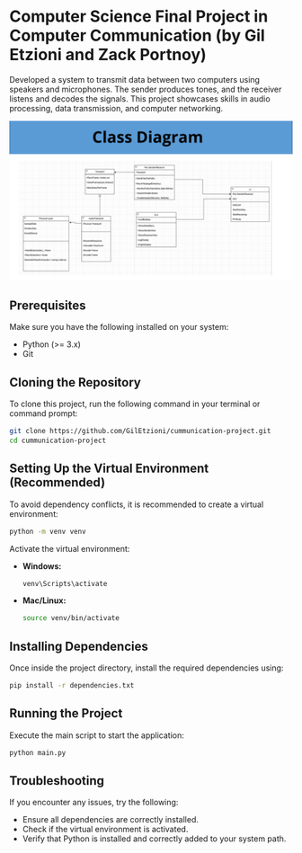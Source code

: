 # Computer Science Final Project in Computer Communication (by Gil Etzioni and Zack Portnoy)

Developed a system to transmit data between two computers using speakers and microphones. The sender produces tones, and the receiver listens and decodes the signals. This project showcases skills in audio processing, data transmission, and computer networking.


![image_alt](https://github.com/GilEtzioni/cummunication-project/blob/main/description/3-classDiagram.jpg?raw=true)




## Prerequisites

Make sure you have the following installed on your system:

- Python (>= 3.x)
- Git

## Cloning the Repository

To clone this project, run the following command in your terminal or command prompt:

```sh
git clone https://github.com/GilEtzioni/cummunication-project.git
cd cummunication-project
```

## Setting Up the Virtual Environment (Recommended)

To avoid dependency conflicts, it is recommended to create a virtual environment:

```sh
python -m venv venv
```

Activate the virtual environment:

- **Windows:**
  ```sh
  venv\Scripts\activate
  ```
- **Mac/Linux:**
  ```sh
  source venv/bin/activate
  ```

## Installing Dependencies

Once inside the project directory, install the required dependencies using:

```sh
pip install -r dependencies.txt
```

## Running the Project

Execute the main script to start the application:

```sh
python main.py
```

## Troubleshooting

If you encounter any issues, try the following:

- Ensure all dependencies are correctly installed.
- Check if the virtual environment is activated.
- Verify that Python is installed and correctly added to your system path.
